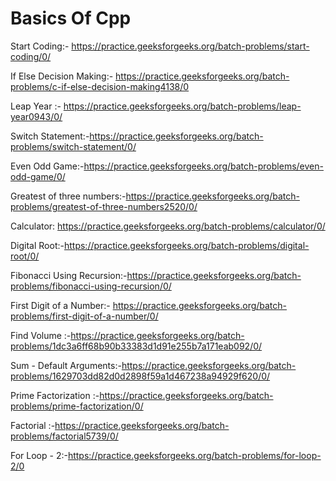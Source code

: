 # Basics Of Cpp

Start Coding:- https://practice.geeksforgeeks.org/batch-problems/start-coding/0/

If Else Decision Making:- https://practice.geeksforgeeks.org/batch-problems/c-if-else-decision-making4138/0

Leap Year :- https://practice.geeksforgeeks.org/batch-problems/leap-year0943/0/

Switch Statement:-https://practice.geeksforgeeks.org/batch-problems/switch-statement/0/

Even Odd Game:-https://practice.geeksforgeeks.org/batch-problems/even-odd-game/0/

Greatest of three numbers:-https://practice.geeksforgeeks.org/batch-problems/greatest-of-three-numbers2520/0/

Calculator: https://practice.geeksforgeeks.org/batch-problems/calculator/0/

Digital Root:-https://practice.geeksforgeeks.org/batch-problems/digital-root/0/

Fibonacci Using Recursion:-https://practice.geeksforgeeks.org/batch-problems/fibonacci-using-recursion/0/

First Digit of a Number:- https://practice.geeksforgeeks.org/batch-problems/first-digit-of-a-number/0/

Find Volume :-https://practice.geeksforgeeks.org/batch-problems/1dc3a6ff68b90b33383d1d91e255b7a171eab092/0/

Sum - Default Arguments:-https://practice.geeksforgeeks.org/batch-problems/1629703dd82d0d2898f59a1d467238a94929f620/0/

Prime Factorization :-https://practice.geeksforgeeks.org/batch-problems/prime-factorization/0/

Factorial :-https://practice.geeksforgeeks.org/batch-problems/factorial5739/0/

For Loop - 2:-https://practice.geeksforgeeks.org/batch-problems/for-loop-2/0
